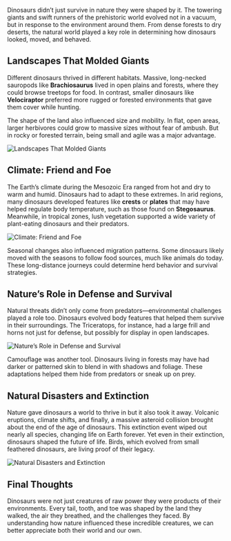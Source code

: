 Dinosaurs didn’t just survive in nature they were shaped by it. The towering giants and swift runners of the prehistoric world evolved not in a vacuum, but in response to the environment around them. From dense forests to dry deserts, the natural world played a key role in determining how dinosaurs looked, moved, and behaved.

## Landscapes That Molded Giants

Different dinosaurs thrived in different habitats. Massive, long-necked sauropods like **Brachiosaurus** lived in open plains and forests, where they could browse treetops for food. In contrast, smaller dinosaurs like **Velociraptor** preferred more rugged or forested environments that gave them cover while hunting.

The shape of the land also influenced size and mobility. In flat, open areas, larger herbivores could grow to massive sizes without fear of ambush. But in rocky or forested terrain, being small and agile was a major advantage.

![Landscapes That Molded Giants](https://payload.cargocollective.com/1/7/243906/11137750/Eldar-Zakirov-2016--Dinosaurs-Brachiosaurus-2_1500.jpg)

## Climate: Friend and Foe

The Earth’s climate during the Mesozoic Era ranged from hot and dry to warm and humid. Dinosaurs had to adapt to these extremes. In arid regions, many dinosaurs developed features like **crests** or **plates** that may have helped regulate body temperature, such as those found on **Stegosaurus**. Meanwhile, in tropical zones, lush vegetation supported a wide variety of plant-eating dinosaurs and their predators.

![Climate: Friend and Foe](https://cdn.sci.news/images/enlarge9/image_10380_2e-Sauropods.jpg)

Seasonal changes also influenced migration patterns. Some dinosaurs likely moved with the seasons to follow food sources, much like animals do today. These long-distance journeys could determine herd behavior and survival strategies.

## Nature’s Role in Defense and Survival

Natural threats didn’t only come from predators—environmental challenges played a role too. Dinosaurs evolved body features that helped them survive in their surroundings. The Triceratops, for instance, had a large frill and horns not just for defense, but possibly for display in open landscapes.

![Nature’s Role in Defense and Survival](https://shop.minimuseum.com/cdn/shop/files/22-TRICERATOPS_2_1920x.jpg?v=1656352084)

Camouflage was another tool. Dinosaurs living in forests may have had darker or patterned skin to blend in with shadows and foliage. These adaptations helped them hide from predators or sneak up on prey.

## Natural Disasters and Extinction

Nature gave dinosaurs a world to thrive in but it also took it away. Volcanic eruptions, climate shifts, and finally, a massive asteroid collision brought about the end of the age of dinosaurs. This extinction event wiped out nearly all species, changing life on Earth forever.
Yet even in their extinction, dinosaurs shaped the future of life. Birds, which evolved from small feathered dinosaurs, are living proof of their legacy.

![Natural Disasters and Extinction](https://universemagazine.com/wp-content/uploads/2024/10/dall%C2%B7e-2024-10-20-19.29.06-a-depiction-of-the-chicxulub-meteor-impact-66-million-years-ago.-the-scene-shows-a-massive-asteroid-colliding-with-earth-generating-an-enormous-explo.webp)

## Final Thoughts

Dinosaurs were not just creatures of raw power they were products of their environments. Every tail, tooth, and toe was shaped by the land they walked, the air they breathed, and the challenges they faced. By understanding how nature influenced these incredible creatures, we can better appreciate both their world and our own.
